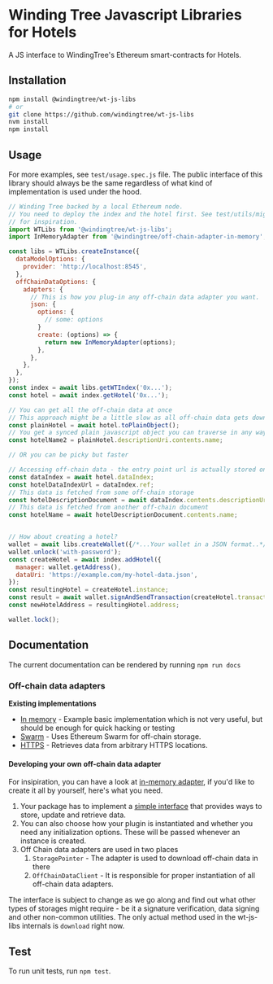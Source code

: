 # Winding Tree Javascript Libraries for Hotels

A JS interface to WindingTree's Ethereum smart-contracts for Hotels.

## Installation

```sh
npm install @windingtree/wt-js-libs
# or
git clone https://github.com/windingtree/wt-js-libs
nvm install
npm install
```

## Usage

For more examples, see `test/usage.spec.js` file. The public interface of this library
should always be the same regardless of what kind of implementation is used
under the hood.

```javascript
// Winding Tree backed by a local Ethereum node.
// You need to deploy the index and the hotel first. See test/utils/migrations
// for inspiration.
import WTLibs from '@windingtree/wt-js-libs';
import InMemoryAdapter from '@windingtree/off-chain-adapter-in-memory';

const libs = WTLibs.createInstance({
  dataModelOptions: {
    provider: 'http://localhost:8545',
  },
  offChainDataOptions: {
    adapters: {
      // This is how you plug-in any off-chain data adapter you want.
      json: {
        options: {
          // some: options
        }
        create: (options) => {
          return new InMemoryAdapter(options);
        },
      },
    },
  },
});
const index = await libs.getWTIndex('0x...');
const hotel = await index.getHotel('0x...');

// You can get all the off-chain data at once
// This approach might be a little slow as all off-chain data gets downloaded
const plainHotel = await hotel.toPlainObject();
// You get a synced plain javascript object you can traverse in any way you want
const hotelName2 = plainHotel.descriptionUri.contents.name;

// OR you can be picky but faster

// Accessing off-chain data - the entry point url is actually stored on chain
const dataIndex = await hotel.dataIndex;
const hotelDataIndexUrl = dataIndex.ref;
// This data is fetched from some off-chain storage
const hotelDescriptionDocument = await dataIndex.contents.descriptionUri;
// This data is fetched from another off-chain document
const hotelName = await hotelDescriptionDocument.contents.name;


// How about creating a hotel?
wallet = await libs.createWallet({/*...Your wallet in a JSON format..*/});
wallet.unlock('with-password');
const createHotel = await index.addHotel({
  manager: wallet.getAddress(),
  dataUri: 'https://example.com/my-hotel-data.json',
});
const resultingHotel = createHotel.instance;
const result = await wallet.signAndSendTransaction(createHotel.transactionData, createHotel.eventCallbacks);
const newHotelAddress = resultingHotel.address;

wallet.lock();
```

## Documentation

The current documentation can be rendered by running `npm run docs`

### Off-chain data adapters

**Existing implementations**

- [In memory](https://github.com/windingtree/off-chain-adapter-in-memory) - Example basic implementation which is not very useful, but should be enough for quick hacking or testing
- [Swarm](https://github.com/windingtree/off-chain-adapter-swarm) - Uses Ethereum Swarm for off-chain storage.
- [HTTPS](https://github.com/windingtree/off-chain-adapter-http) - Retrieves data from arbitrary HTTPS locations.

#### Developing your own off-chain data adapter

For insipiration, you can have a look at [in-memory adapter](https://github.com/windingtree/off-chain-adapter-in-memory),
if you'd like to create it all by yourself, here's what you need.

1. Your package has to implement a [simple interface](https://github.com/windingtree/wt-js-libs/blob/proposal/next/docs/reference.md#offchaindataadapterinterface)
that provides ways to store, update and retrieve data.
1. You can also choose how your plugin is instantiated and whether you need any initialization
options. These will be passed whenever an instance is created.
1. Off Chain data adapters are used in two places
    1. `StoragePointer` - The adapter is used to download off-chain data in there
    1. `OffChainDataClient` - It is responsible for proper instantiation of all off-chain data adapters.

The interface is subject to change as we go along and find out what other types
of storages might require - be it a signature verification, data signing and other non-common
utilities. The only actual method used in the wt-js-libs internals is `download` right now.

## Test

To run unit tests, run `npm test`.

